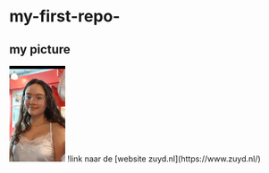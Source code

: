 # my-first-repo-
## my picture
<img src="img/me.jpg" width="100" alt="a picture of me"/>
!link naar de [website zuyd.nl](https://www.zuyd.nl/)
